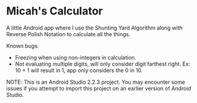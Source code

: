 # Micah's Calculator
A little Android app where I use the Shunting Yard Algorithm along with Reverse Polish Notation to calculate all the things. 

Known bugs:
- Freezing when using non-integers in calculation.
- Not evaluating multiple digits, will only consider digit farthest right. Ex: 10 + 1 will result in 1, app only considers the   0 in 10.

NOTE: This is an Android Studio 2.2.3 project. You may encounter some issues if you attempt to import this project on an earlier version of Android Studio.
